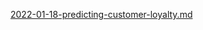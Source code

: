 [2022-01-18-predicting-customer-loyalty.md](https://github.com/user-attachments/files/15877669/2022-01-18-predicting-customer-loyalty.md)
